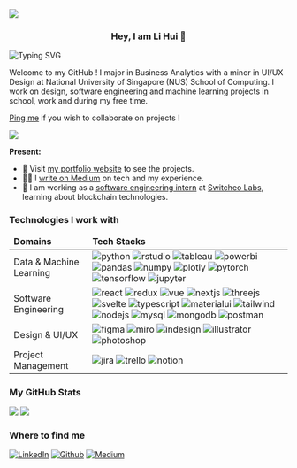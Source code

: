 <img src="https://capsule-render.vercel.app/api?type=rect&color=0:d2e8fb,100:fee2d6&height=100&section=header" />

<h3 align="center">Hey, I am Li Hui 👋</h3>
<img src="https://readme-typing-svg.demolab.com?font=source+code+pro&weight=500&duration=2500&pause=1000&color=F78415&width=435&lines=I+design+user-friendly+interfaces+%F0%9F%8E%A8;I+develop+reliable+apps+%F0%9F%92%BB;I+build+practical+ML+models+%F0%9F%A7%B1;I+write+about+tech+%E2%9A%A1%EF%B8%8F" alt="Typing SVG"/>

Welcome to my GitHub !
I major in Business Analytics with a minor in UI/UX Design at National University of Singapore (NUS) School of Computing. I work on design, software engineering and machine learning projects in school, work and during my free time.  

[Ping me](https://t.me/lihuicham) if you wish to collaborate on projects !  

![](https://komarev.com/ghpvc/?username=lihuicham&style=flat-square)

<b>Present: </b>
* 🔗 Visit [my portfolio website](https://www.lihuicham.com/) to see the projects. 
* ✍🏼 I [write on Medium](https://medium.com/@lihuicham) on tech and my experience. 
* 💼 I am working as a [software engineering intern](https://www.linkedin.com/in/lihuicham) at [Switcheo Labs](https://www.switcheo.com/), learning about blockchain technologies. 

<h3>Technologies I work with</h3>
<table>
    <thead>
        <tr>
            <td><b>Domains</b></td>
            <td><b>Tech Stacks</b></td>
        </tr>
    </thead>
    <tbody>
        <tr>
            <td>Data & Machine Learning</td>
            <td>
                <img src="https://img.shields.io/badge/Python-FFD43B?style=for-the-badge&logo=python&logoColor=blue" alt="python" />
                <img src="https://img.shields.io/badge/RStudio-75AADB?style=for-the-badge&logo=RStudio&logoColor=white" alt="rstudio" />
                <img src="https://img.shields.io/badge/Tableau-E97627?style=for-the-badge&logo=Tableau&logoColor=white" alt="tableau" />
                <img src="https://img.shields.io/badge/PowerBI-F2C811?style=for-the-badge&logo=Power%20BI&logoColor=white" alt="powerbi" />
                <img src="https://img.shields.io/badge/Pandas-2C2D72?style=for-the-badge&logo=pandas&logoColor=white" alt="pandas"/>
                <img src="https://img.shields.io/badge/Numpy-777BB4?style=for-the-badge&logo=numpy&logoColor=white" alt="numpy"/>
                <img src="https://img.shields.io/badge/Plotly-239120?style=for-the-badge&logo=plotly&logoColor=white" alt="plotly"/>
                <img src="https://img.shields.io/badge/PyTorch-EE4C2C?style=for-the-badge&logo=pytorch&logoColor=white" alt="pytorch"/>
                <img src="https://img.shields.io/badge/TensorFlow-FF6F00?style=for-the-badge&logo=tensorflow&logoColor=white" alt="tensorflow"/>
                <img src="https://img.shields.io/badge/Jupyter-F37626.svg?&style=for-the-badge&logo=Jupyter&logoColor=white" alt="jupyter" />
            </td>
        </tr>
        <tr>
            <td>Software Engineering</td>
            <td>
                <img src="https://img.shields.io/badge/React-20232A?style=for-the-badge&logo=react&logoColor=61DAFB" alt="react"/>
                <img src="https://img.shields.io/badge/Redux-593D88?style=for-the-badge&logo=redux&logoColor=white" alt="redux"/>
                <img src="https://img.shields.io/badge/Vue.js-35495E?style=for-the-badge&logo=vuedotjs&logoColor=4FC08D" alt="vue"/>
                <img src="https://img.shields.io/badge/next.js-000000?style=for-the-badge&logo=nextdotjs&logoColor=white" alt="nextjs"/>
                <img src="https://img.shields.io/badge/ThreeJs-black?style=for-the-badge&logo=three.js&logoColor=white" alt="threejs"/>
                <img src="https://img.shields.io/badge/Svelte-4A4A55?style=for-the-badge&logo=svelte&logoColor=FF3E00" alt="svelte"/>
                <img src="https://img.shields.io/badge/TypeScript-007ACC?style=for-the-badge&logo=typescript&logoColor=white" alt="typescript"/>
                <img src="https://img.shields.io/badge/Material%20UI-007FFF?style=for-the-badge&logo=mui&logoColor=white" alt="materialui"/>
                <img src="https://img.shields.io/badge/Tailwind_CSS-38B2AC?style=for-the-badge&logo=tailwind-css&logoColor=white" alt="tailwind"/>
                <img src="https://img.shields.io/badge/Node.js-339933?style=for-the-badge&logo=nodedotjs&logoColor=white" alt="nodejs"/>
                <img src="https://img.shields.io/badge/MySQL-005C84?style=for-the-badge&logo=mysql&logoColor=white" alt="mysql"/>
                <img src="https://img.shields.io/badge/MongoDB-4EA94B?style=for-the-badge&logo=mongodb&logoColor=white" alt="mongodb"/>
                <img src="https://img.shields.io/badge/Postman-FF6C37?style=for-the-badge&logo=Postman&logoColor=white" alt="postman"/>
            </td>
        </tr>
        <tr>
            <td>Design & UI/UX</td>
            <td>
                <img src="https://img.shields.io/badge/Figma-F24E1E?style=for-the-badge&logo=figma&logoColor=white" alt="figma"/>
                <img src="https://img.shields.io/badge/Miro-F7C922?style=for-the-badge&logo=Miro&logoColor=050036" alt="miro"/>
                <img src="https://img.shields.io/badge/Adobe%20InDesign-FF3366?style=for-the-badge&logo=Adobe%20InDesign&logoColor=white" alt="indesign"/>
                <img src="https://img.shields.io/badge/Adobe%20Illustrator-FF9A00?style=for-the-badge&logo=adobe%20illustrator&logoColor=white" alt="illustrator"/>
                <img src="https://img.shields.io/badge/Adobe%20Photoshop-31A8FF?style=for-the-badge&logo=Adobe%20Photoshop&logoColor=black" alt="photoshop"/>
            </td>
        </tr>
        <tr>
            <td>Project Management</td>
            <td>
                <img src="https://img.shields.io/badge/Jira-0052CC?style=for-the-badge&logo=Jira&logoColor=white" alt="jira"/>
                <img src="https://img.shields.io/badge/Trello-0052CC?style=for-the-badge&logo=trello&logoColor=white" alt="trello"/>
                <img src="https://img.shields.io/badge/Notion-000000?style=for-the-badge&logo=notion&logoColor=white" alt="notion"/>
            </td>
        </tr>
    </tbody>
</table>


<h3>My GitHub Stats</h3>
<p>
    <img src="https://github-readme-stats.vercel.app/api?username=lihuicham&count_private=true&show_icons=true&theme=transparent&bg_color=00000000&hide_border=true" />
    <img src="https://github-readme-stats.vercel.app/api/top-langs/?username=lihuicham&size_weight=0.5&count_weight=0.5&layout=compact&theme=transparent&bg_color=00000000&hide_border=true" />
</p>

<h3>Where to find me</h3>
<p>
    <a href="https://www.linkedin.com/in/lihuicham" target="_blank"><img alt="LinkedIn" src="https://img.shields.io/badge/linkedin-%230077B5.svg?&style=for-the-badge&logo=linkedin&logoColor=white"></a>
    <a href="https://github.com/lihuicham" target="_blank"><img alt="Github" src="https://img.shields.io/badge/GitHub-%2312100E.svg?&style=for-the-badge&logo=Github&logoColor=white"></a> 
    <a href="https://medium.com/@lihuicham" target="_blank"><img alt="Medium" src="https://img.shields.io/badge/medium-%2312100E.svg?&style=for-the-badge&logo=medium&logoColor=white"></a>
</p>
